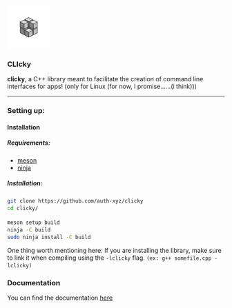 <p>
    <img src="https://github.com/auth-xyz/assets/blob/main/logos/chunky.png?raw=true" alt="logo" width="100" height="100">
</p>

### CLIcky

**clicky**, a C++ library meant to facilitate the creation of command line interfaces for apps!
(only for Linux (for now, I promise......(i think)))

----

### Setting up:
#### Installation
##### Requirements:
- [meson](https://mesonbuild.com/)
- [ninja](https://ninja-build.org/)

##### Installation:
```bash
git clone https://github.com/auth-xyz/clicky
cd clicky/

meson setup build
ninja -C build
sudo ninja install -C build
```

One thing worth mentioning here:
If you are installing the library, make sure to link it when compiling using the `-lclicky` flag.
`(ex: g++ somefile.cpp -lclicky)`

### Documentation

You can find the documentation [here](https://github.com/auth-xyz/clicky/blob/main/docs/README.md)



